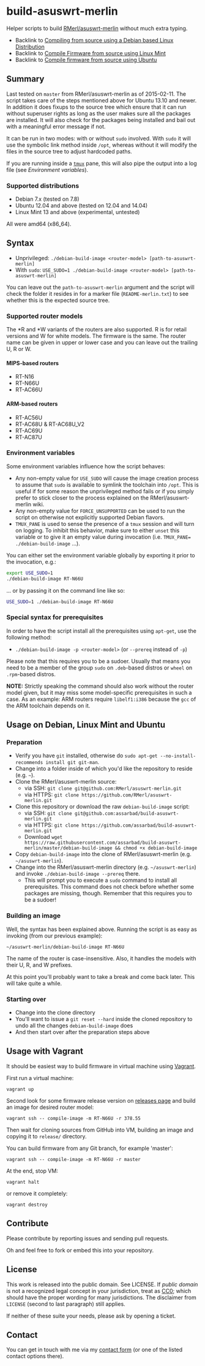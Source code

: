# build-asuswrt-merlin

Helper scripts to build [RMerl/asuswrt-merlin](https://github.com/RMerl/asuswrt-merlin) without much extra typing.

* Backlink to [Compiling from source using a Debian based Linux Distribution](https://github.com/RMerl/asuswrt-merlin/wiki/Compiling-from-source-using-a-Debian-based-Linux-Distribution)
* Backlink to [Compile Firmware from source using Linux Mint](https://github.com/RMerl/asuswrt-merlin/wiki/Compile-Firmware-from-source-using-Linux-Mint)
* Backlink to [Compile firmware from source using Ubuntu](https://github.com/RMerl/asuswrt-merlin/wiki/Compile-Firmware-from-source-using-Ubuntu)

## Summary

Last tested on `master` from RMerl/asuswrt-merlin as of 2015-02-11. The script takes care of the steps mentioned above for Ubuntu 13.10 and newer. In addition it does fixups to the source tree which ensure that it can run without superuser rights as long as the user makes sure all the packages are installed. It will also check for the packages being installed and bail out with a meaningful error message if not.

It can be run in two modes: with or without `sudo` involved. With `sudo` it will use the symbolic link method inside `/opt`, whereas without it will modify the files in the source tree to adjust hardcoded paths.

If you are running inside a [`tmux`](http://tmux.sourceforge.net/) pane, this will also pipe the output into a log file (see _Environment variables_).

### Supported distributions

* Debian 7.x (tested on 7.8)
* Ubuntu 12.04 and above (tested on 12.04 and 14.04)
* Linux Mint 13 and above (experimental, untested)

All were amd64 (x86\_64).

## Syntax

* Unprivileged: `./debian-build-image <router-model> [path-to-asuswrt-merlin]`
* With `sudo`: `USE_SUDO=1 ./debian-build-image <router-model> [path-to-asuswrt-merlin]`

You can leave out the `path-to-asuswrt-merlin` argument and the script will check the folder it resides in for a marker file (`README-merlin.txt`) to see whether this is the expected source tree.

### Supported router models

The \*R and \*W variants of the routers are also supported. R is for retail versions and W for white models. The firmware is the same. The router name can be given in upper or lower case and you can leave out the trailing U, R or W.

#### MIPS-based routers
* RT-N16
* RT-N66U
* RT-AC66U

#### ARM-based routers
* RT-AC56U
* RT-AC68U & RT-AC68U\_V2
* RT-AC69U
* RT-AC87U

### Environment variables

Some environment variables influence how the script behaves:

* Any non-empty value for `USE_SUDO` will cause the image creation process to assume that `sudo` is available to symlink the toolchain into `/opt`. This is useful if for some reason the unprivileged method fails or if you simply prefer to stick closer to the process explained on the RMerl/asuswrt-merlin wiki.
* Any non-empty value for `FORCE_UNSUPPORTED` can be used to run the script on otherwise not explicitly supported Debian flavors.
* `TMUX_PANE` is used to sense the presence of a `tmux` session and will turn on logging. To inhibit this behavior, make sure to either `unset` this variable or to give it an empty value during invocation (i.e. `TMUX_PANE= ./debian-build-image` ...).

You can either set the environment variable globally by exporting it prior to the invocation, e.g.:

```bash
export USE_SUDO=1
./debian-build-image RT-N66U
```

... or by passing it on the command line like so:

```bash
USE_SUDO=1 ./debian-build-image RT-N66U
```

### Special syntax for prerequisites

In order to have the script install all the prerequisites using `apt-get`, use the following method:

* `./debian-build-image -p <router-model>` (or `--prereq` instead of `-p`)

Please note that this requires you to be a sudoer. Usually that means you need to be a member of the group `sudo` on `.deb`-based distros or `wheel` on `.rpm`-based distros.

**NOTE:** Strictly speaking the command should also work without the router model given, but it may miss some model-specific prerequisites in such a case. As an example: ARM routers require `libelf1:i386` because the `gcc` of the ARM toolchain depends on it.

## Usage on Debian, Linux Mint and Ubuntu

### Preparation

* Verify you have `git` installed, otherwise do `sudo apt-get --no-install-recommends install git git-man`.
* Change into a folder inside of which you'd like the repository to reside (e.g. `~`).
* Clone the RMerl/asuswrt-merlin source:
  * via SSH: `git clone git@github.com:RMerl/asuswrt-merlin.git`
  * via HTTPS: `git clone https://github.com/RMerl/asuswrt-merlin.git`
* Clone this repository or download the raw `debian-build-image` script:
  * via SSH: `git clone git@github.com:assarbad/build-asuswrt-merlin.git`
  * via HTTPS: `git clone https://github.com/assarbad/build-asuswrt-merlin.git`
  * Download `wget https://raw.githubusercontent.com/assarbad/build-asuswrt-merlin/master/debian-build-image && chmod +x debian-build-image`
* Copy `debian-build-image` into the clone of RMerl/asuswrt-merlin (e.g. `~/asuswrt-merlin`).
* Change into the RMerl/asuswrt-merlin directory (e.g. `~/asuswrt-merlin`) and invoke `./debian-build-image --prereq` there.
  * This will prompt you to execute a `sudo` command to install all prerequisites. This command does not check before whether some packages are missing, though. Remember that this requires you to be a sudoer!

### Building an image

Well, the syntax has been explained above. Running the script is as easy as invoking (from our previous example):

    ~/asuswrt-merlin/debian-build-image RT-N66U

The name of the router is case-insensitive. Also, it handles the models with their U, R, and W prefixes.

At this point you'll probably want to take a break and come back later. This will take quite a while.

### Starting over

* Change into the clone directory
* You'll want to issue a `git reset --hard` inside the cloned repository to undo all the changes `debian-build-image` does
* And then start over after the preparation steps above

## Usage with Vagrant

It should be easiest way to build firmware in virtual machine using [Vagrant](http://www.vagrantup.com/).

First run a virtual machine:

    vagrant up

Second look for some firmware release version on [releases page](https://github.com/RMerl/asuswrt-merlin/releases) and build an image for desired router model:

    vagrant ssh -- compile-image -m RT-N66U -r 378.55

Then wait for cloning sources from GitHub into VM, building an image and copying it to `release/` directory.

You can build firmware from any Git branch, for example 'master':

    vagrant ssh -- compile-image -m RT-N66U -r master

At the end, stop VM:

    vagrant halt

or remove it completely:

    vagrant destroy

## Contribute

Please contribute by reporting issues and sending pull requests.

Oh and feel free to fork or embed this into your repository.

## License

This work is released into the public domain. See LICENSE. If _public domain_ is not a recognized legal concept in your jurisdiction, treat as [CC0](https://creativecommons.org/publicdomain/zero/1.0/); which should have the proper wording for many jurisdictions. The disclaimer from `LICENSE` (second to last paragraph) still applies.

If neither of these suite your needs, please ask by opening a ticket.

## Contact

You can get in touch with me via my [contact form](https://assarbad.net/en/contact) (or one of the listed contact options there).
